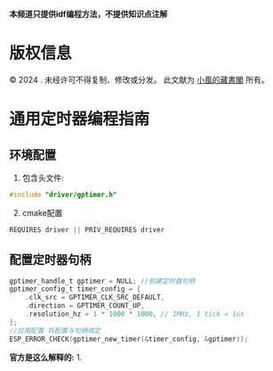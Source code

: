 **本频道只提供idf编程方法，不提供知识点注解**

# 版权信息

© 2024 . 未经许可不得复制、修改或分发。 此文献为 [小風的藏書閣](https://t.me/xfp2333) 所有。

# 通用定时器编程指南

## 环境配置
1. 包含头文件:
```c
#include "driver/gptimer.h"
```

2. cmake配置
```c
REQUIRES driver || PRIV_REQUIRES driver
```

## 配置定时器句柄

```c
gptimer_handle_t gptimer = NULL; //创建定时器句柄
gptimer_config_t timer_config = {
    .clk_src = GPTIMER_CLK_SRC_DEFAULT,
    .direction = GPTIMER_COUNT_UP,
    .resolution_hz = 1 * 1000 * 1000, // 1MHz, 1 tick = 1us
};
//应用配置 将配置与句柄绑定
ESP_ERROR_CHECK(gptimer_new_timer(&timer_config, &gptimer));
```

**官方是这么解释的:**
1. 